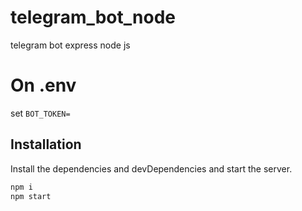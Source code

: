 # telegram_bot_node
telegram bot express node js


# On .env
set
```BOT_TOKEN=```

## Installation

Install the dependencies and devDependencies and start the server.

```sh
npm i
npm start
```
